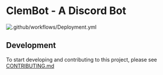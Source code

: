 ClemBot - A Discord Bot
=======================

![.github/workflows/Deployment.yml](https://github.com/ClemsonCPSC-Discord/ClemBot/workflows/.github/workflows/Deployment.yml/badge.svg)

## Development
To start developing and contributing to this project, please see [CONTRIBUTING.md](CONTRIBUTING.md)
